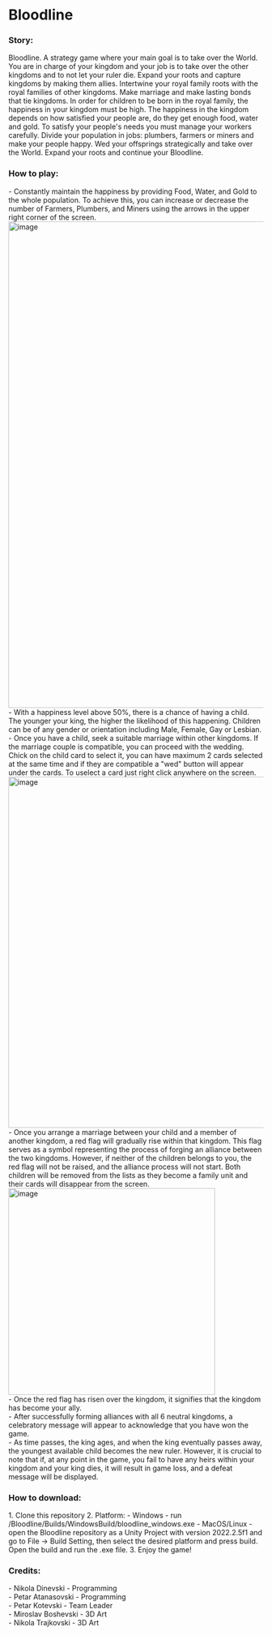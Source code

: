 # Bloodline
<h3>Story:</h3>
 Bloodline. A strategy game where your main goal is to take over the World. You are in charge of your kingdom and your job is to take over the other kingdoms and to not let your ruler die. Expand your roots and capture kingdoms by making them allies. Intertwine your royal family roots with the royal families of other kingdoms. Make marriage and make lasting bonds that tie kingdoms. In order for children to be born in the royal family, the happiness in your kingdom must be high. The happiness in the kingdom depends on how satisfied your people are, do they get enough food, water and gold. To satisfy your people's needs you must manage your workers carefully. Divide your population in jobs: plumbers, farmers or miners and make your people happy. Wed your offsprings strategically and take over the World. Expand your roots and continue your Bloodline.

<h3>How to play:</h3>
 - Constantly maintain the happiness by providing Food, Water, and Gold to the whole population. To achieve this, you can increase or decrease the number of Farmers, Plumbers, and Miners using the arrows in the upper right corner of the screen.<br>
 <img width="960" alt="image" src="https://github.com/ndinevski/Bloodline/assets/104850278/5fa6ac75-9188-44a3-b5fa-8aa62155d30a"><br>
 - With a happiness level above 50%, there is a chance of having a child. The younger your king, the higher the likelihood of this happening. Children can be of any gender or orientation including Male, Female, Gay or Lesbian.<br>
 - Once you have a child, seek a suitable marriage within other kingdoms. If the marriage couple is compatible, you can proceed with the wedding. Chick on the child card to select it, you can have maximum 2 cards selected at the same time and if they are compatible a "wed" button will appear under the cards. To uselect a card just right click anywhere on the screen.<br>
 <img width="693" alt="image" src="https://github.com/ndinevski/Bloodline/assets/104850278/4c886f4a-730e-4e86-b04b-c2d191af8baf"><br>
 - Once you arrange a marriage between your child and a member of another kingdom, a red flag will gradually rise within that kingdom. This flag serves as a symbol representing the process of forging an alliance between the two kingdoms. However, if neither of the children belongs to you, the red flag will not be raised, and the alliance process will not start. Both children will be removed from the lists as they become a family unit and their cards will disappear from the screen.<br>
 <img width="408" alt="image" src="https://github.com/ndinevski/Bloodline/assets/104850278/54f80039-ac0a-41c8-b05f-f61ad625818f"><br>
 - Once the red flag has risen over the kingdom, it signifies that the kingdom has become your ally.<br>
 - After successfully forming alliances with all 6 neutral kingdoms, a celebratory message will appear to acknowledge that you have won the game.<br>
 - As time passes, the king ages, and when the king eventually passes away, the youngest available child becomes the new ruler. However, it is crucial to note that if, at any point in the game, you fail to have any heirs within your kingdom and your king dies, it will result in game loss, and a defeat message will be displayed.<br>

<h3>How to download:</h3>
 1. Clone this repository
 2. Platform:
    - Windows - run /Bloodline/Builds/WindowsBuild/bloodline_windows.exe
    - MacOS/Linux - open the Bloodline repository as a Unity Project with version 2022.2.5f1 and
                    go to File -> Build Setting, then select the desired platform and press build.
                    Open the build and run the .exe file.
 3. Enjoy the game!

<h3>Credits:</h3>
 - Nikola Dinevski - Programming <br>
 - Petar Atanasovski - Programming <br>
 - Petar Kotevski - Team Leader <br>
 - Miroslav Boshevski - 3D Art <br>
 - Nikola Trajkovski - 3D Art <br>
